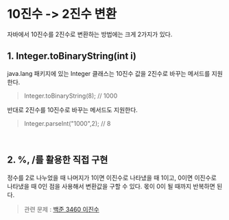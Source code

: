 # 10진수 -> 2진수 변환
자바에서 10진수를 2진수로 변환하는 방법에는 크게 2가지가 있다. 

## 1. Integer.toBinaryString(int i)
java.lang 패키지에 있는 Integer 클래스는 10진수 값을 2진수로 바꾸는 메서드를 지원한다.

> Integer.toBinaryString(8); // 1000

반대로 2진수를 10진수로 바꾸는 메서드도 지원한다. 

> Integer.parseInt("1000",2); // 8

</br>


## 2. %, /를 활용한 직접 구현
정수를 2로 나누었을 때 나머지가 1이면 이진수로 나타냈을 때 1이고, 0이면 이진수로 나타냈을 때 0인 점을 사용해서 변환값을 구할 수 있다.
몫이 0이 될 때까지 반복하면 된다. 


> 관련 문제 : [백준 3460 이진수](https://www.acmicpc.net/problem/3460) 
